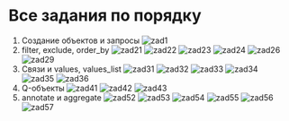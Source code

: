 # Все задания по порядку
1. Создание объектов и запросы
![zad1](https://github.com/user-attachments/assets/3aee6556-9d19-4477-b6bf-1715c68c2579)
2. filter, exclude, order_by
![zad21](https://github.com/user-attachments/assets/645a40a1-78f8-42e6-9afc-0fc596dc1f0b)
![zad22](https://github.com/user-attachments/assets/52ec2377-c507-4e14-acd5-fca233bff5cd)
![zad23](https://github.com/user-attachments/assets/6e5e7d82-c5dc-4ab7-8739-f1a01157db0d)
![zad24](https://github.com/user-attachments/assets/18cf2a47-aa0b-4de7-9539-310b3782dcf3)
![zad26](https://github.com/user-attachments/assets/75d28e2d-541c-43ed-b906-c9d3ca6b8836)
![zad29](https://github.com/user-attachments/assets/33ab42b1-f67d-4cdf-9536-c9233915483e)
3. Связи и values, values_list
![zad31](https://github.com/user-attachments/assets/288b2556-300a-4738-912d-db6898f79910)
![zad32](https://github.com/user-attachments/assets/436b5d0f-08ec-493b-bac3-8590d27e22ee)
![zad33](https://github.com/user-attachments/assets/5134e816-8e14-4f02-9f3b-d2342d5fb942)
![zad34](https://github.com/user-attachments/assets/4ad482b5-703d-4b9c-8906-9bd8695d086c)
![zad35](https://github.com/user-attachments/assets/7d9ff751-e652-4161-9846-d9c87e5b2ba6)
![zad36](https://github.com/user-attachments/assets/7e19ebda-66f8-4eaf-a714-a938f81ad6e8)
4. Q-объекты
![zad41](https://github.com/user-attachments/assets/06c19818-d3f6-49bf-b8b0-1c3d0b9edb7e)
![zad42](https://github.com/user-attachments/assets/291feb80-cb2a-4e1f-9da3-6ceba8c3d9ad)
![zad43](https://github.com/user-attachments/assets/5828e319-7def-4dd1-8d14-f89e69c9172c)
5. annotate и aggregate
![zad52](https://github.com/user-attachments/assets/636a4f85-78ba-4b6e-abb5-97024efcccf7)
![zad53](https://github.com/user-attachments/assets/e44609c1-b163-4d0a-88a8-1f795b140fb2)
![zad54](https://github.com/user-attachments/assets/295f5e2a-e3b7-4883-b38c-fbfe25bb3d42)
![zad55](https://github.com/user-attachments/assets/0e4dc5c5-65bd-4985-b219-49da86b9ff15)
![zad56](https://github.com/user-attachments/assets/bb50e378-4ecf-45f3-a7d2-50a4b465195b)
![zad57](https://github.com/user-attachments/assets/b11e346c-8279-4637-8df4-b46e4b0f53ba)
